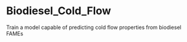 # Biodiesel_Cold_Flow
Train a model capable of predicting cold flow properties from biodiesel FAMEs
